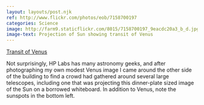 ```yaml
---
layout: layouts/post.njk
ref: http://www.flickr.com/photos/eob/7158700197
categories: Science
image: http://farm9.staticflickr.com/8015/7158700197_9eacdc20a3_b_d.jpg
image-text: Projection of Sun showing transit of Venus
---
```


[Transit of Venus][1]

Not surprisingly, HP Labs has many astronomy geeks, and after photographing my own modest Venus image I came around the other side of the building to find a crowd had gathered around several large telescopes, including one that was projecting this dinner-plate sized image of the Sun on a borrowed whiteboard. In addition to Venus, note the sunspots in the bottom left.

  [1]: http://www.flickr.com/photos/eob/7158700197
